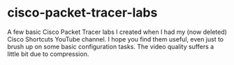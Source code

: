 # cisco-packet-tracer-labs
A few basic Cisco Packet Tracer labs I created when I had my (now deleted) Cisco Shortcuts YouTube channel. I hope you find them useful, even just to brush up on some basic configuration tasks.
The video quality suffers a little bit due to compression.
